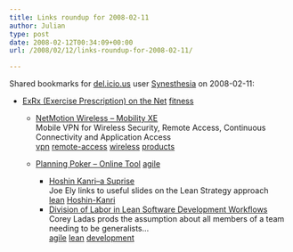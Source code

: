 ```yaml
---
title: Links roundup for 2008-02-11
author: Julian
type: post
date: 2008-02-12T00:34:09+00:00
url: /2008/02/12/links-roundup-for-2008-02-11/

---
```

Shared bookmarks for [del.icio.us][1] user [Synesthesia][2] on 2008-02-11:

  * [ExRx (Exercise Prescription) on the Net][3] 
    [fitness][4] </li> 
    
      * [NetMotion Wireless &#8211; Mobility XE][5]  
        Mobile VPN for Wireless Security, Remote Access, Continuous Connectivity and Application Access   
        [vpn][6] [remote-access][7] [wireless][8] [products][9] 
      * [Planning Poker &#8211; Online Tool][10] 
        [agile][11] </li> 
        
          * [Hoshin Kanri&#8211;a Suprise][12]  
            Joe Ely links to useful slides on the Lean Strategy approach  
            [lean][13] [Hoshin-Kanri][14] 
          * [Division of Labor in Lean Software Development Workflows][15]  
            Corey Ladas prods the assumption about all members of a team needing to be generalists&#8230;   
            [agile][11] [lean][13] [development][16] </ul>

 [1]: https://del.icio.us/
 [2]: https://del.icio.us/synesthesia
 [3]: https://www.exrx.net/index.html
 [4]: https://del.icio.us/synesthesia/fitness
 [5]: https://www.netmotionwireless.com/products/default.aspx
 [6]: https://del.icio.us/synesthesia/vpn
 [7]: https://del.icio.us/synesthesia/remote-access
 [8]: https://del.icio.us/synesthesia/wireless
 [9]: https://del.icio.us/synesthesia/products
 [10]: https://www.planningpoker.com/
 [11]: https://del.icio.us/synesthesia/agile
 [12]: https://joeelylean.blogspot.com/2008/02/hoshin-kanri-suprise.html
 [13]: https://del.icio.us/synesthesia/lean
 [14]: https://del.icio.us/synesthesia/Hoshin-Kanri
 [15]: https://leansoftwareengineering.com/2008/02/10/division-of-labor-in-lean-software-development-workflows
 [16]: https://del.icio.us/synesthesia/development